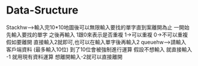# Data-Sructure
Stackhw-->輸入完10*10地圖後可以無限輸入要找的單字直到案離開為止
          一開始 先輸入要找的單字 之後再輸入 1跟0來表示是否重複
				   1->可以重複
				   0->不可以重複
假如要離開 直接輸入2就即可,也可以在輸入單字後再輸入2
queuehw-->請輸入 客戶端資料 (最多輸入10位) 到了10位會被強制進行運算
          假設不想輸入 就直接輸入 -1 就用現有資料運算 
          想離開輸入-2就可以直接離開
